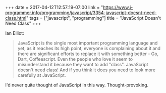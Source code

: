 +++
date = 2017-04-12T12:57:19-07:00
link = "https://www.i-programmer.info/programming/javascript/3354-javascript-doesnt-need-class.html"
tags = ["javascript", "programming"]
title = "JavaScript Doesn't Need Class"
+++

Ian Elliot:

>JavaScript is the single most important programming language and yet, as it reaches its high point, everyone is complaining about it and there are significant efforts to replace it with something better - Go, Dart, Coffeescript. Even the people who love it seem to misunderstand it because they want to add "class". JavaScript doesn't need class! And if you think it does you need to look more carefully at JavaScript.

I'd never quite thought of JavaScript in this way. Thought-provoking.
